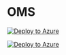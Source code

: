 # OMS

[![Deploy to Azure](http://azuredeploy.net/deploybutton.png)](https://azuredeploy.net/)

[![Deploy to Azure](http://azuredeploy.net/deploybutton.png)](https://portal.azure.com/#create/Microsoft.Template/uri/https://github.com/AsithaD/OMS/blob/master/azuredeploy.json) 

